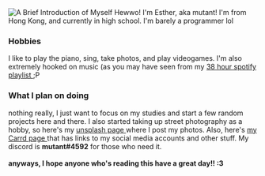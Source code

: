 <img src="https://lingtalfi.com/services/pngtext?color=F456F7&size=30&text=A%20brief%20Introduction" alt="A Brief Introduction of Myself">
Hewwo! I'm Esther, aka mutant! I'm from Hong Kong, and currently in high school. I'm barely a programmer lol
<h3> Hobbies </h3>
I like to play the piano, sing, take photos, and play videogames. I'm also extremely hooked on music (as you may have seen from my <a href="https://open.spotify.com/playlist/3Soa8cZIVTv7qSerC3E57i/"> 38 hour spotify playlist </a> ;P
<h3> What I plan on doing </h3>
nothing really, I just want to focus on my studies and start a few random projects here and there. I also started taking up street photography as a hobby, so here's my <a href=https://unsplash.com/@catgirlmutant> unsplash page </a> where I post my photos. Also, here's <a href="https://catgirlmutant.carrd.co"> my Carrd page </a> that has links to my social media accounts and other stuff. My discord is <b>mutant#4592</b> for those who need it.
<br>
<br><b> anyways, I hope anyone who's reading this have a great day!! :3</b>
